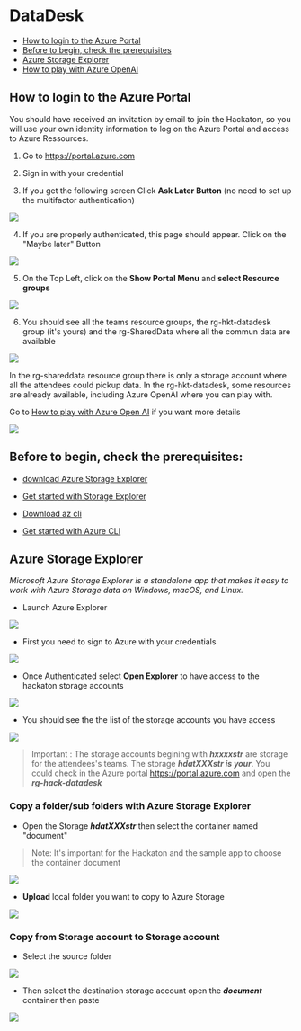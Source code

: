 # DataDesk

- [How to login to the Azure Portal](./README.md#how-to-login-to-the-azure-portal)
- [Before to begin, check the prerequisites](./README.md#before-to-begin-check-the-prerequisites)
- [Azure Storage Explorer](./README.md#azure-storage-explorer)
- [How to play with Azure OpenAI](../Attendees/README.md#how-to-play-with-azure-open-ai)

## How to login to the Azure Portal

You should have received an invitation by email to join the Hackaton, so you will use your own identity information to log on the Azure Portal and access to Azure Ressources.

1. Go to https://portal.azure.com

2. Sign in with your credential

3. If you get the following screen Click **Ask Later Button** (no need to set up the multifactor authentication)

![](./Pictures/Login2.png)

4. If you are properly authenticated, this page should appear. Click on the "Maybe later" Button

![](./Pictures/Portal1.png)


 5. On the Top Left, click on the **Show Portal Menu** and **select Resource groups**

![](./Pictures/Portal2.png)

6. You should see all the teams resource groups, the rg-hkt-datadesk group (it's yours) and the rg-SharedData where all the commun data are available

![](./Pictures/Portal3.png)

In the rg-shareddata resource group there is only a storage account where all the attendees could pickup data.
In the rg-hkt-datadesk, some resources are already available, including Azure OpenAI where you can play with.

Go to [How to play with Azure Open AI](../Attendees/readme.md#how-to-play-with-azure-open-ai) if you want more details



![](./Pictures/Portal4.png)

## Before to begin, check the prerequisites:

- [ download Azure Storage Explorer](https://azure.microsoft.com/en-us/products/storage/storage-explorer/)

- [Get started with Storage Explorer](https://learn.microsoft.com/en-us/azure/vs-azure-tools-storage-manage-with-storage-explorer?tabs=windows)

- [Download az cli](https://learn.microsoft.com/en-us/cli/azure/install-azure-cli)

- [Get started with Azure CLI](https://learn.microsoft.com/en-us/cli/azure/get-started-with-azure-cli)


## Azure Storage Explorer

*Microsoft Azure Storage Explorer is a standalone app that makes it easy to work with Azure Storage data on Windows, macOS, and Linux.*

- Launch Azure Explorer

![](./Pictures/Explorer1.png)

- First you need to sign to Azure with your credentials

![](./Pictures/Explorer2.png)

- Once Authenticated select **Open Explorer** to have access to the hackaton storage accounts

![](./Pictures/Explorer3.png)

- You should see the the list of the storage accounts you have access

![](./Pictures/Explorer4.png)


> Important  : The storage accounts begining with ***hxxxxstr*** are storage for the attendees's teams. The storage ***hdatXXXstr is your***. 
You could check in the Azure portal https://portal.azure.com and open the ***rg-hack-datadesk***

### Copy a folder/sub folders with Azure Storage Explorer

-  Open the Storage ***hdatXXXstr*** then select the container named "document"

> Note: It's important for the Hackaton and the sample app to choose the container document

![](./Pictures/Explorer5.png)

- **Upload** local folder you want to copy to Azure Storage

![](./Pictures/Explorer6.png)

 
 ### Copy from Storage account to Storage account

- Select the source folder

![](./Pictures/Explorer7.png)


- Then select the destination storage account open the ***document*** container  then paste

![](./Pictures/Explorer8.png)

